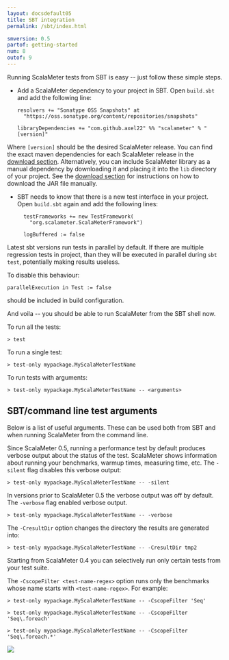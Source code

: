 ```yaml
---
layout: docsdefault05
title: SBT integration
permalink: /sbt/index.html

smversion: 0.5
partof: getting-started
num: 8
outof: 9
---
```



Running ScalaMeter tests from SBT is easy -- just follow these simple steps.

* Add a ScalaMeter dependency to your project in SBT.
Open `build.sbt` and add the following line:

      resolvers += "Sonatype OSS Snapshots" at
        "https://oss.sonatype.org/content/repositories/snapshots"

      libraryDependencies += "com.github.axel22" %% "scalameter" % "[version]"

Where `[version]` should be the desired ScalaMeter release.
You can find the exact maven dependencies for each ScalaMeter release
in the [download section](/home/download).
Alternatively, you can include ScalaMeter library as a manual dependency
by downloading it and placing it into the `lib` directory of your project.
See the [download section](/home/download) for instructions on how to download
the JAR file manually.

* SBT needs to know that there is a new test interface in your project.
Open `build.sbt` again and add the following lines:

        testFrameworks += new TestFramework(
          "org.scalameter.ScalaMeterFramework")
      
        logBuffered := false

Latest sbt versions run tests in parallel by default.
If there are multiple regression tests in project, than they will be executed in parallel during `sbt test`, potentially making results useless.

To disable this behaviour:

    parallelExecution in Test := false

should be included in build configuration.

And voila -- you should be able to run ScalaMeter from the SBT shell now.

To run all the tests:

    > test

To run a single test:

    > test-only mypackage.MyScalaMeterTestName

To run tests with arguments:

    > test-only mypackage.MyScalaMeterTestName -- <arguments>

## SBT/command line test arguments

Below is a list of useful arguments.
These can be used both from SBT and when running ScalaMeter from the command line.

Since ScalaMeter 0.5, running a performance test by default produces verbose output about the status of the test.
ScalaMeter shows information about running your benchmarks, warmup times, measuring time, etc.
The `-silent` flag disables this verbose output:

    > test-only mypackage.MyScalaMeterTestName -- -silent

In versions prior to ScalaMeter 0.5 the verbose output was off by default.
The `-verbose` flag enabled verbose output.

    > test-only mypackage.MyScalaMeterTestName -- -verbose

The `-CresultDir` option changes the directory the results are generated into:

    > test-only mypackage.MyScalaMeterTestName -- -CresultDir tmp2

Starting from ScalaMeter 0.4 you can selectively run only certain tests from your test suite.

The `-CscopeFilter <test-name-regex>` option runs only the benchmarks whose name starts with `<test-name-regex>`.
For example:

    > test-only mypackage.MyScalaMeterTestName -- -CscopeFilter 'Seq'

    > test-only mypackage.MyScalaMeterTestName -- -CscopeFilter 'Seq\.foreach'

    > test-only mypackage.MyScalaMeterTestName -- -CscopeFilter 'Seq\.foreach.*'



<div class="imagenoframe">
  <img src="/resources/images/logo-yellow-small.png"></img>
</div>




